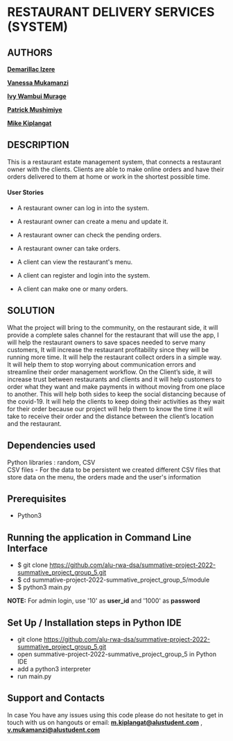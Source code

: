 
# RESTAURANT DELIVERY SERVICES (SYSTEM)

## AUTHORS

**[Demarillac Izere](https://github.com/demizere)**

**[Vanessa Mukamanzi]()**

**[Ivy Wambui Murage](https://github.com/Ivy-Murage)**

**[Patrick Mushimiye]()**

**[Mike Kiplangat]()**


## DESCRIPTION

This is a restaurant estate management system, that connects a restaurant owner with the clients. Clients are able to make online orders and have their orders delivered to them at home or work in the shortest possible time.

#### User Stories

* A restaurant owner can log in into the system.
* A restaurant owner can create a menu and update it.
* A restaurant owner can check the pending orders.
* A restaurant owner can take orders.

* A client can view the restaurant's  menu.
* A client can register and login into the system.
* A client can make one or many orders.
 
## SOLUTION
What the project will bring to the community, on the restaurant side, it will provide a complete sales channel for the restaurant that will use the app, I will help the restaurant owners to save spaces needed to serve many customers, It will increase the restaurant profitability since they will be running more time. It will help the restaurant collect orders in a simple way. It will help them to stop worrying about communication errors and streamline their order management workflow. On the Client’s side, it will increase trust between restaurants and clients and it will help customers to order what they want and make payments in without moving from one place to another. This will help both sides to keep the social distancing because of the covid-19. It will help the clients to keep doing their activities as they wait for their order because our project will help them to know the time it will take to receive their order and the distance between the client’s location and the restaurant.
## Dependencies used
Python libraries : random, CSV <br>
CSV files - For the data to be persistent we created different CSV files that store data on the menu, the orders made and the user's information

## Prerequisites
* Python3

## Running the application in Command Line Interface
* $ git clone https://github.com/alu-rwa-dsa/summative-project-2022-summative_project_group_5.git
* $ cd summative-project-2022-summative_project_group_5/module
* $ python3 main.py

**NOTE:** For admin login, use '10' as **user_id** and '1000' as **password**
## Set Up / Installation steps in Python IDE
* git clone https://github.com/alu-rwa-dsa/summative-project-2022-summative_project_group_5.git
* open summative-project-2022-summative_project_group_5 in Python IDE
* add a python3 interpreter
* run main.py

## Support and Contacts

In case You have any issues using this code please do not hesitate to get in touch with us on hangouts or email: **[m.kiplangat@alustudent.com](m.kiplangat@alustudent.com)** , **[v.mukamanzi@alustudent.com](v.mukamanzi@alustudent.com)**

